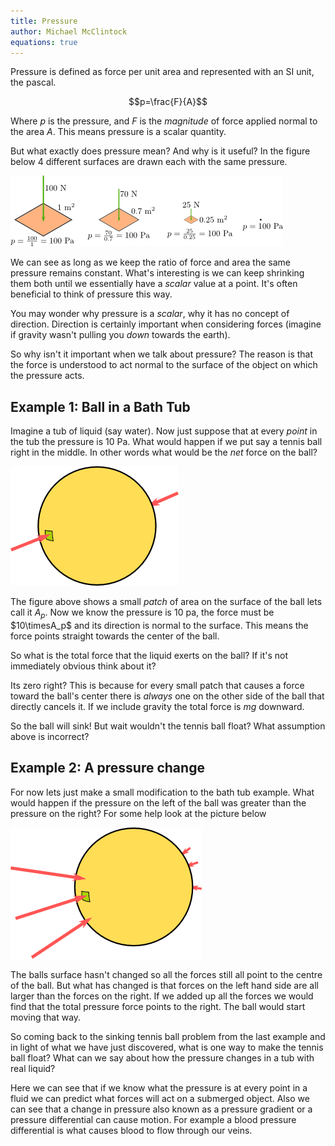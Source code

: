```yaml
---
title: Pressure
author: Michael McClintock
equations: true
---
```


Pressure is defined as force per unit area and represented with an SI
unit, the pascal.

$$p=\frac{F}{A}$$

Where $p$ is the pressure, and $F$ is the *magnitude* of force applied
normal to the area $A$. This means pressure is a scalar quantity. 

But what exactly does pressure mean? And why is it useful? In the
figure below 4 different surfaces are drawn each with the same
pressure.

![ ](/static/pressure1.png)

We can see as long as we keep the ratio of force and area the same
pressure remains constant. What's interesting is we can keep shrinking
them both until we essentially have a *scalar* value at a point. It's
often beneficial to think of pressure this way.

You may wonder why pressure is a *scalar*, why it has no concept of
direction. Direction is certainly important when considering forces
(imagine if gravity wasn't pulling you *down* towards the earth).

So why isn't it important when we talk about pressure? The reason is
that the force is understood to act normal to the surface of the
object on which the pressure acts.

## Example 1: Ball in a Bath Tub

Imagine a tub of liquid (say water). Now just
suppose that at every *point* in the tub the pressure is $10$ Pa. What
would happen if we put say a tennis ball right in the middle. In other
words what would be the *net* force on the ball? 

![ ](/static/pressure2.png)

The figure above shows a small *patch* of area on the surface of the
ball lets call it $A_p$. Now we know the pressure is $10$ pa, the
force must be $10\timesA_p$ and its direction is normal to the surface.
This means the force points straight towards the center of the ball.

So what is the total force that the liquid exerts on the ball? If it's
not immediately obvious think about it?

Its zero right? This is because for every small patch that causes a
force toward the ball's center there is *always* one on the other side
of the ball that directly cancels it. If we include gravity the total
force is $mg$ downward. 

So the ball will sink! But wait wouldn't the tennis ball float?
What assumption above is incorrect? 

## Example 2: A pressure change

For now lets just make a small modification to the bath tub example.
What would happen if the pressure on the left of the ball was greater
than the pressure on the right? For some help look at the picture
below

![ ](/static/pressure3.png)

The balls surface hasn't changed so all the forces still all point to
the centre of the ball. But what has changed is that forces on the
left hand side are all larger than the forces on the right. If we
added up all the forces we would find that the total pressure force
points to the right. The ball would start moving that way.

So coming back to the sinking tennis ball problem from the last
example and in light of what we have just discovered, what is
one way to make the tennis ball float? What can we say about how the
pressure changes in a tub with real liquid?

Here we can see that if we know what the pressure is at every point in
a fluid we can predict what forces will act on a submerged object.
Also we can see that a change in pressure also known as a pressure
gradient or a pressure differential can cause motion. For example a
blood pressure differential is what causes blood to flow through our
veins.

<!-- vim: set ft=pdc: -->
